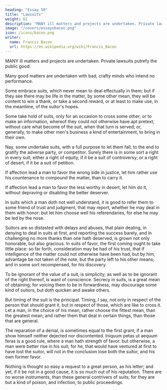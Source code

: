```yaml
---
heading: "Essay 50"
title: "Lawsuits"
weight: 62
description: "MANY ill matters and projects are undertaken. Private lawsuits putrefy the public good"
image: "/covers/essaysbacon.png"
icon: /icons/bacon.png
writer:
  name: Francis Bacon
  url: https://en.wikipedia.org/wiki/Francis_Bacon
---
```




MANY ill matters and projects are undertaken. Private lawsuits putrefy the public good. 

Many good matters are undertaken with bad, crafty minds who intend no performance. 

Some embrace suits, which never mean to deal effectually in them; but if they see there may be life in the matter, by some other mean, they will be content to win a thank, or take a second reward, or at least to make use, in the meantime, of the suitor's hopes.

Some take hold of suits, only for an occasion to cross some other; or to make an information, whereof they could not otherwise have apt pretext; without care what become of the suit, when that turn is served; or, generally, to make other men's business a kind of entertainment, to bring in their own.

Nay, some undertake suits, with a full purpose to let them fall; to the end to gratify the adverse party, or competitor. Surely there is in some sort a right in every suit; either a right of equity, if it be a suit of controversy; or a right of desert, if it be a suit of petition. 

If affection lead a man to favor the wrong side in justice, let him rather use his countenance to compound the matter, than to carry it.

If affection lead a man to favor the less worthy in desert, let him do it, without depraving or disabling the better deserver.

In suits which a man doth not well understand, it is good to refer them to some friend of trust and judgment, that may report, whether he may deal in them with honor: but let him choose well his referendaries, for else he may be led by the nose.

Suitors are so distasted with delays and abuses, that plain dealing, in denying to deal in suits at first, and reporting the success barely, and in challenging no more thanks than one hath deserved, is grown not only honorable, but also gracious. In suits of favor, the first coming ought to take little place: so far forth, consideration may be had of his trust, that if intelligence of the matter could not otherwise have been had, but by him, advantage be not taken of the note, but the party left to his other means; and in some sort recompensed, for his discovery. 

To be ignorant of the value of a suit, is simplicity; as well as to be ignorant of the right thereof, is want of conscience. Secrecy in suits, is a great mean of obtaining; for voicing them to be in forwardness, may discourage some kind of suitors, but doth quicken and awake others.

But timing of the suit is the principal. Timing, I say, not only in respect of the person that should grant it, but in respect of those, which are like to cross it. Let a man, in the choice of his mean, rather choose the fittest mean, than the greatest mean; and rather them that deal in certain things, than those that are general.

The reparation of a denial, is sometimes equal to the first grant; if a man show himself neither dejected nor discontented. Iniquum petas ut aequum feras is a good rule, where a man hath strength of favor: but otherwise, a man were better rise in his suit; for he, that would have ventured at first to have lost the suitor, will not in the conclusion lose both the suitor, and his own former favor.

Nothing is thought so easy a request to a great person, as his letter; and yet, if it be not in a good cause, it is so much out of his reputation. There are no worse instruments, than these general contrivers of suits; for they are but a kind of poison, and infection, to public proceedings.



